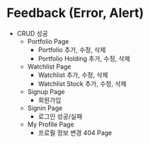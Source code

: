 
# Feedback (Error, Alert)


- CRUD 성공
	- Portfolio Page
		- Portfolio 추가, 수정, 삭제
		- Portfolio Holding 추가, 수정, 삭제
	- Watchlist Page
		- Watchlist 추가, 수정, 삭제
		- Watchlist Stock 추가, 수정, 삭제
	- Signup Page
		- 회원가입
	- Signin Page
		- 로그인 성공/실패
	- My Profile Page
		- 프로필 정보 변경
404 Page






